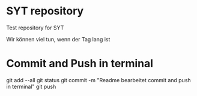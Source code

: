 # SYT repository
Test repository for SYT

Wir können viel tun, wenn der Tag lang ist

# Commit and Push in terminal

git add --all
git status
git commit -m "Readme bearbeitet commit and push in terminal"
git push